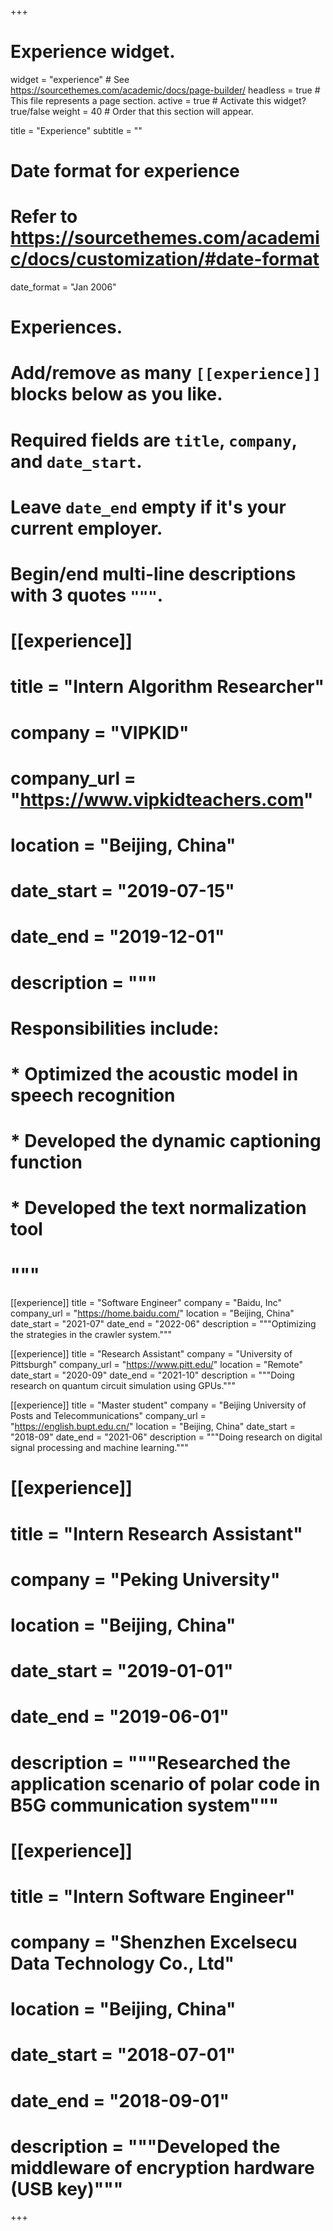 +++
# Experience widget.
widget = "experience"  # See https://sourcethemes.com/academic/docs/page-builder/
headless = true  # This file represents a page section.
active = true  # Activate this widget? true/false
weight = 40  # Order that this section will appear.

title = "Experience"
subtitle = ""

# Date format for experience
#   Refer to https://sourcethemes.com/academic/docs/customization/#date-format
date_format = "Jan 2006"

# Experiences.
#   Add/remove as many `[[experience]]` blocks below as you like.
#   Required fields are `title`, `company`, and `date_start`.
#   Leave `date_end` empty if it's your current employer.
#   Begin/end multi-line descriptions with 3 quotes `"""`.
# [[experience]]
#   title = "Intern Algorithm Researcher"
#   company = "VIPKID"
#   company_url = "https://www.vipkidteachers.com"
#   location = "Beijing, China"
#   date_start = "2019-07-15"
#   date_end = "2019-12-01"
#   description = """
#   Responsibilities include:
#   
#   * Optimized the acoustic model in speech recognition
#   * Developed the dynamic captioning function
#   * Developed the text normalization tool
#   """

[[experience]]
  title = "Software Engineer"
  company = "Baidu, Inc"
  company_url = "https://home.baidu.com/"
  location = "Beijing, China"
  date_start = "2021-07"
  date_end = "2022-06"
  description = """Optimizing the strategies in the crawler system.""" 

[[experience]]
  title = "Research Assistant"
  company = "University of Pittsburgh"
  company_url = "https://www.pitt.edu/"
  location = "Remote"
  date_start = "2020-09"
  date_end = "2021-10"
  description = """Doing research on quantum circuit simulation using GPUs."""

[[experience]]
  title = "Master student"
  company = "Beijing University of Posts and Telecommunications"
  company_url = "https://english.bupt.edu.cn/"
  location = "Beijing, China"
  date_start = "2018-09"
  date_end = "2021-06"
  description = """Doing research on digital signal processing and machine learning."""

# [[experience]]
#   title = "Intern Research Assistant"
#   company = "Peking University"
#   location = "Beijing, China"
#   date_start = "2019-01-01"
#   date_end = "2019-06-01"
#   description = """Researched the application scenario of polar code in B5G communication system"""

# [[experience]]
#   title = "Intern Software Engineer"
#   company = "Shenzhen Excelsecu Data Technology Co., Ltd"
#   location = "Beijing, China"
#   date_start = "2018-07-01"
#   date_end = "2018-09-01"
#   description = """Developed the middleware of encryption hardware (USB key)"""

+++
